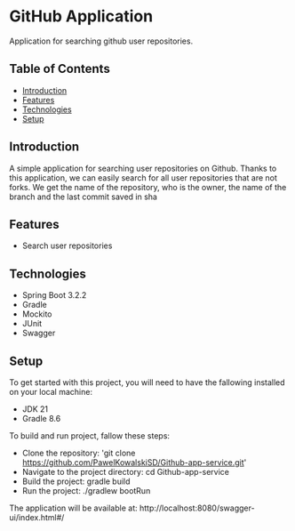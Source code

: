 # GitHub Application
Application for searching github user repositories.

## Table of Contents
* [Introduction](#introduction)
* [Features](#features)
* [Technologies](#technologies)
* [Setup](#setup)

## Introduction
A simple application for searching user repositories on Github.
Thanks to this application, we can easily search for all user repositories that are not forks.
We get the name of the repository, who is the owner,
the name of the branch and the last commit saved in sha
## Features

*  Search user repositories

## Technologies
* Spring Boot 3.2.2
* Gradle
* Mockito
* JUnit
* Swagger

## Setup
To get started with this project, you will need to have the fallowing installed on your local machine:
* JDK 21
* Gradle 8.6

To build and run project, fallow these steps:
* Clone the repository: 'git clone https://github.com/PawelKowalskiSD/Github-app-service.git'
* Navigate to the project directory: cd Github-app-service
* Build the project: gradle build
* Run the project: ./gradlew bootRun

The application will be available at: http://localhost:8080/swagger-ui/index.html#/